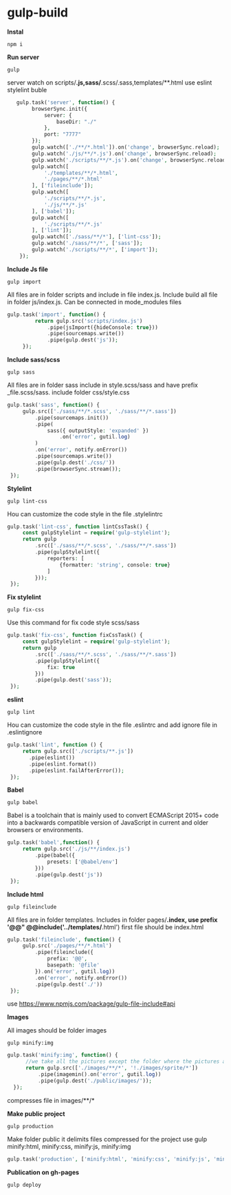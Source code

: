 # gulp-build

**Instal**

    npm i
 
**Run server**

    gulp
    
   server watch on scripts/**.js,sass/**.scss/.sass,templates/**.html use eslint stylelint buble
   
```php
   gulp.task('server', function() {
        browserSync.init({
            server: {
                baseDir: "./"
            },
            port: "7777"
        });
        gulp.watch(['./**/*.html']).on('change', browserSync.reload);
        gulp.watch('./js/**/*.js').on('change', browserSync.reload);
        gulp.watch('./scripts/**/*.js').on('change', browserSync.reload);
        gulp.watch([
            './templates/**/*.html',
            './pages/**/*.html'
        ], ['fileinclude']);
        gulp.watch([
            './scripts/**/*.js',
            './js/**/*.js'
        ], ['babel']);
        gulp.watch([
            './scripts/**/*.js'
        ], ['lint']);
        gulp.watch(['./sass/**/*'], ['lint-css']);
        gulp.watch('./sass/**/*', ['sass']);
        gulp.watch('./scripts/**/*', ['import']);
    });
 ```
    
**Include Js file**

    gulp import
    
   All files are in folder scripts and include in file index.js. Include build all file in folder js/index.js. Сan be connected in mode_modules files
   
```php
gulp.task('import', function() {
         return gulp.src('scripts/index.js')
             .pipe(jsImport({hideConsole: true}))
             .pipe(sourcemaps.write())
             .pipe(gulp.dest('js'));
     });
  ```
    
    
**Include sass/scss**

    gulp sass
  
   All files are in folder sass include in style.scss/sass and have prefix _file.scss/sass. include folder css/style.css
   
   ```php
   gulp.task('sass', function() {
        gulp.src(['./sass/**/*.scss', './sass/**/*.sass'])
            .pipe(sourcemaps.init())
            .pipe(
                sass({ outputStyle: 'expanded' })
                    .on('error', gutil.log)
            )
            .on('error', notify.onError())
            .pipe(sourcemaps.write())
            .pipe(gulp.dest('./css/'))
            .pipe(browserSync.stream());
    });
 ```
    
**Stylelint**
    
    gulp lint-css
    
   Нou can customize the code style in the file .stylelintrc
   
   ```php
   gulp.task('lint-css', function lintCssTask() {
        const gulpStylelint = require('gulp-stylelint');
        return gulp
            .src(['./sass/**/*.scss', './sass/**/*.sass'])
            .pipe(gulpStylelint({
                reporters: [
                    {formatter: 'string', console: true}
                ]
            }));
    });
```

**Fix stylelint**

    gulp fix-css
    
   Use this command for fix code style scss/sass
   
   ```php
   gulp.task('fix-css', function fixCssTask() {
        const gulpStylelint = require('gulp-stylelint');
        return gulp
            .src(['./sass/**/*.scss', './sass/**/*.sass'])
            .pipe(gulpStylelint({
                fix: true
            }))
            .pipe(gulp.dest('sass'));
    });
 ```
    
**eslint**

    gulp lint
    
   Нou can customize the code style in the file .eslintrc and add ignore file in .eslintignore
   
   ```php
   gulp.task('lint', function () {
        return gulp.src(['./scripts/**.js'])
          .pipe(eslint())
          .pipe(eslint.format())
          .pipe(eslint.failAfterError());
    });
 ```
    
**Babel**

    gulp babel
    
   Babel is a toolchain that is mainly used to convert ECMAScript 2015+ code into a backwards compatible version of JavaScript in current and older browsers or environments.
   
   ```php
   gulp.task('babel',function() {
        return gulp.src('./js/**/index.js')
            .pipe(babel({
                presets: ['@babel/env']
            }))
            .pipe(gulp.dest('js'))
    });
```
    
    
**Include html**

    gulp fileinclude
    
   All files are in folder templates. Includes in folder pages/**.index, use prefix '@@" @@include('../templates/**.html') first file should be index.html
   
   ```php
   gulp.task('fileinclude', function() {
        gulp.src('./pages/**/*.html')
            .pipe(fileinclude({
                prefix: '@@',
                basepath: '@file'
            }).on('error', gutil.log))
            .on('error', notify.onError())
            .pipe(gulp.dest('./'))
    });
  ```
    
   use https://www.npmjs.com/package/gulp-file-include#api

**Images**

   All images should be folder images
    
    gulp minify:img
    
   ```php
   gulp.task('minify:img', function() {
         //we take all the pictures except the folder where the pictures are for the sprite
         return gulp.src(['./images/**/*', '!./images/sprite/*'])
             .pipe(imagemin().on('error', gutil.log))
             .pipe(gulp.dest('./public/images/'));
     });
   ```
    
   compresses file in images/**/*
   
**Make public project**

    gulp production
    
   Make folder public it delimits files compressed for the project use gulp minify:html, minify:css, minify:js, minify:img
   

   ```php
   gulp.task('production', ['minify:html', 'minify:css', 'minify:js', 'minify:img']);
   
   ```
    
**Publication on gh-pages**

    gulp deploy
